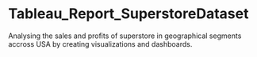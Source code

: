 # Tableau_Report_SuperstoreDataset
Analysing the sales and profits of superstore in geographical segments accross USA by creating visualizations and dashboards.
